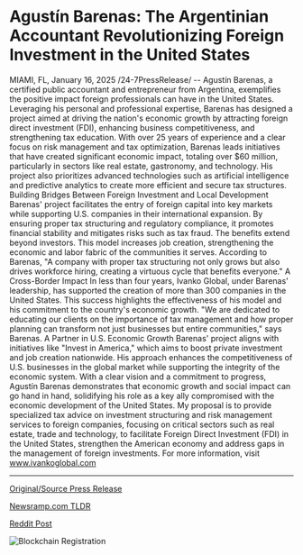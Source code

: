 # Agustín Barenas: The Argentinian Accountant Revolutionizing Foreign Investment in the United States

MIAMI, FL, January 16, 2025 /24-7PressRelease/ -- Agustín Barenas, a certified public accountant and entrepreneur from Argentina, exemplifies the positive impact foreign professionals can have in the United States. Leveraging his personal and professional expertise, Barenas has designed a project aimed at driving the nation's economic growth by attracting foreign direct investment (FDI), enhancing business competitiveness, and strengthening tax education.  With over 25 years of experience and a clear focus on risk management and tax optimization, Barenas leads initiatives that have created significant economic impact, totaling over $60 million, particularly in sectors like real estate, gastronomy, and technology. His project also prioritizes advanced technologies such as artificial intelligence and predictive analytics to create more efficient and secure tax structures.  Building Bridges Between Foreign Investment and Local Development Barenas' project facilitates the entry of foreign capital into key markets while supporting U.S. companies in their international expansion. By ensuring proper tax structuring and regulatory compliance, it promotes financial stability and mitigates risks such as tax fraud.   The benefits extend beyond investors. This model increases job creation, strengthening the economic and labor fabric of the communities it serves. According to Barenas, "A company with proper tax structuring not only grows but also drives workforce hiring, creating a virtuous cycle that benefits everyone."  A Cross-Border Impact In less than four years, Ivanko Global, under Barenas' leadership, has supported the creation of more than 300 companies in the United States. This success highlights the effectiveness of his model and his commitment to the country's economic growth. "We are dedicated to educating our clients on the importance of tax management and how proper planning can transform not just businesses but entire communities," says Barenas.  A Partner in U.S. Economic Growth Barenas' project aligns with initiatives like "Invest in America," which aims to boost private investment and job creation nationwide. His approach enhances the competitiveness of U.S. businesses in the global market while supporting the integrity of the economic system.  With a clear vision and a commitment to progress, Agustín Barenas demonstrates that economic growth and social impact can go hand in hand, solidifying his role as a key ally compromised with the economic development of the United States.  My proposal is to provide specialized tax advice on investment structuring and risk management services to foreign companies, focusing on critical sectors such as real estate, trade and technology, to facilitate Foreign Direct Investment (FDI) in the United States, strengthen the American economy and address gaps in the management of foreign investments.  For more information, visit www.ivankoglobal.com 

---

[Original/Source Press Release](https://www.24-7pressrelease.com/press-release/518162/agust%C3%ADn-barenas-the-argentinian-accountant-revolutionizing-foreign-investment-in-the-united-states)
                    

[Newsramp.com TLDR](https://newsramp.com/curated-news/agustin-barenas-drives-economic-growth-in-the-u-s-through-foreign-investment-and-tax-education/a56f23bab5bdb4cc8f1cea7c87dcafb7) 

 



[Reddit Post](https://www.reddit.com/r/Business_NewsRamp/comments/1i2kbct/agustín_barenas_drives_economic_growth_in_the_us/) 



![Blockchain Registration](https://cdn.newsramp.app/24-7PressRelease/qrcode/251/16/clubFpoI.webp)